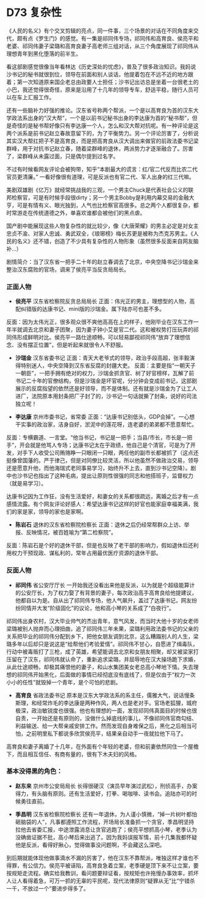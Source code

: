 # D73 复杂性
《人民的名义》有个交叉剪辑的亮点，同一件事，三个场景的对话在不同角度来交代，颇有点《罗生门》的感觉。有一集是祁同伟专场，祁同伟和高育良、侯亮平和老婆、祁同伟妻子梁璐和高育良妻子高老师三组对话，从三个角度展现了祁同伟从理想青年到黑化堕落的前半生。

看这部剧感觉很像当年看林达《历史深处的忧虑》，普及了很多政治知识。我妈说沙书记的秘书就很到位，领导在前面和别人谈话，他提着包在不远不近的地方跟着；第一次知道原来国企老总由政要人士担任；沙书记出访总是坐着一台很老土的小巴，我还觉得很奇怪，原来是沿用了十几年的领导专车，舒适平稳，随行人员可以在车上汇报工作。

还有一些脑补力好强的推论。汉东省号称两个帮派，一个是以高育良为首的汉东大学政法系出身的“汉大帮”，一个是以前书记秘书出身的李达康为首的“秘书帮”，但是奇怪的是秘书帮好像只有李达康一个人，怎么和汉大帮对抗呢。有一种评论是这两个派系是前书记赵立春故意留下的，为了平衡势力。另一个评论厉害了，分析说其实汉大帮扛把子不是高育良，而是把高育良从汉大调出来做官的前政法委书记梁群峰，用于对抗书记赵立春，随着梁群峰的退休，两派势力才逐渐融合了。厉害了，梁群峰从未露过面，只是偶尔提到过名字。

不过有时候看网友评论会被狗带，知乎“本剧最大的谎言：红/官二代反而比农二代官员更清廉。” 一看好像很有道理，可是反派也有官二代、军人出身的红三代嘛。

美剧双雄剧《亿万》就经常挑战我的三观，一个男主Chuck是代表社会公义的联邦检察官，可是有时候手段很dirty；另一个男主Bobby是利用内幕交易的金融大亨，可是有情有义、眼光独到，人气也比检察官高很多。总之两个人都很复杂，都时常游走在传统道德之外，单喜欢谁都会被他们的黑点虐。

国产剧中能展现这些人物复杂性的就比较少，像《大唐荣耀》的男主必定是对女主忠贞不渝、对家人忠诚、勇武双全，《琅琊榜》梅长苏更是被称为杰克苏男主。《人民的名义》还不错，创造了不少具有复杂性的人物形象（虽然很多反面来自网友脑补...）

剧情简介：当了汉东省一把手二十年的赵立春调去了北京，中央空降书记沙瑞金来整治汉东腐败的官场，调来了侯亮平当反贪局局长。

### 正面人物

* **侯亮平** 汉东省检察院反贪总局局长
正面：伟光正的男主，理想型的人物，高配纠错版的达康书记、mini版的沙瑞金。属下陆亦可也差不多。

反面：因为太伟光正，很多观众很不爽他高高在上的样子，他刚毕业在汉东工作一年半就调去北京和妻子团聚，因为妻子钟小艾是官二代。这和被权势打压玩弄的祁同伟形成鲜明对比。侯亮平一路仕途顺畅，可以轻易鄙视祁同伟“放弃了理想信念、没有摆正位置”，但是听起来就很令人不舒服。

* **沙瑞金** 汉东省委书记
正面：青天大老爷式的领导，政治手段高超，张丰毅演得特别迷人，中央空降到汉东省反腐的封疆大吏。
反面：主要是指“一朝天子一朝臣”，一把手拥有绝对的权力，沙瑞金抓贪官、树了好官榜样，瓦解了前书记二十年的官僚结构，但是沙瑞金是坏官呢，分分钟会变成前书记，这部剧展示的反腐指望的依然还是好领导，而不是体制。还有就是沙瑞金为了让工人进厂，法院原本用封条把厂子封了的，沙书记一句话就撕了封条，说好的司法独立呢！

* **李达康** 京州市委书记，省常委
正面：“达康书记别低头，GDP会掉”。一心想干实事的政治家，洁身自好，淤泥中的莲花呀，连老婆的弟弟都不愿意帮忙。

反面：专横霸道、一言堂。“他当书记，书记是一把手；当县/市长，市长是一把手”，开会就是他骂人专场；达康书记太在乎政绩，他自己是个清官，可是为了开发，对手下人收受公司贿赂睁一只眼闭一只眼，两任他的副市长都被抓了（这点还挺像曾国藩的。严于律己，但是对同僚比较灵活，所以他虽然不做政治交易，领导还是愿意升他，而他海瑞式老同事易学习，始终升不上去，直到沙书记空降）。剧中也沙书记也指出了这种毛病，提出让原则性很强的同志和他搭班子，监督权力（就是易学习）。

达康书记因为工作狂，没有生活爱好，和妻女的关系都很疏远，离婚之后才有一点感情流露。有个网友评论好感人：希望达康书记这样的好官也能家庭幸福美满，我们的家是家，领导的家也是家啊。

* **陈岩石** 退休的汉东省检察院检察长
正面：退休之后仍经常帮群众上访、举报、反映情况，被百姓喻为“第二检察院”。

反面：陈岩石是个好的退休干部，但是也反映了老干部的影响力，假如退休后还利用权力干预现政、谋私利的，常年占用最优医疗资源的退休干部。

### 反面人物

* **祁同伟** 省公安厅厅长
一开始我还没看出来他是反派，以为就是个超级能算计的公安厅长，为了权力娶了有背景的妻子，每次政治高手高育良给他提建议，他都自以为是。自从出了祁同伟专场，他人气飙升，盖过了达康书记，网友纷纷同情并大发“阶级固化”的议论，他和高小琴的关系成了“白夜行”。

祁同伟出身农村，汉大毕业帅气的杰出青年，意气风发，而当时大他十岁的女老师梁璐被别人抛弃而心理扭曲，追了祁同伟三年未果，梁璐利用政法委书记的父亲的关系把毕业的祁同伟分配到乡下，把他女朋友调到北京，这么糟蹋别人的人生，梁璐多年以后却只是说这是“给帮他们考验爱情”。祁同伟不甘心，自愿进了缉毒队，行动中被毒贩打了三枪，成了英雄，希望能调去北京和女朋友相聚，却又被梁家打压留在了汉东，祁同伟就认命了，重新追求梁璐，并屈辱地在汉大操场跪下求婚，从此仕途顺畅，却极其痛恨他的妻子，和山水集团美女老总高小琴地下情。失去理想的祁同伟开始黑化，后面做的事情已经彻底没有底线了，但是仅由于“权力一次小小的任性”就毁掉一个青年，是个可怕的悲剧。

* **高育良** 省政法委书记
原本是汉东大学政法系的系主任，儒雅大气，说话慢条斯理，和经常炸毛的李达康是两种作风，两人也是老对手。官场老狐狸，城府极深，政治敏锐度也很强。他也有理想的一面，发现祁同伟真面目的时候也很自责，一开始还是有原则的，没做什么掉底线的事儿，不像祁同伟官商勾结、利益输送、给一大帮亲戚安排工作。然而发现自身难保之后，黑化之后相当可怕，之前明里私下都说多欣赏侯亮平，结果亲自动手一夜就拉他下马了。

高育良和妻子离婚了十几年，在外面有个年轻的老婆，但和前妻依然同住一个屋檐下，而且相互信任、有商有量的，很有下木夫妇的风格。

### 基本没得黑的角色：

* **赵东来** 京州市公安局局长
长得很硬汉（演员早年演过武松），刑侦高手，办案得力，有头脑有原则。还有生活爱好，打拳、喝咖啡、读书会。追陆亦可的时候勇往直前。

* **季昌明** 汉东省检察院检察长
还有一年退休，为人谨小慎微，“掉一片树叶都怕砸脑袋的人”，凡事都遵照工作流程，开场局长准备抓一个贪官，季昌明坚持拉他去省委汇报，中途泄露消息让贪官逃跑了；侯亮平想抓高小琴，老季认为没确凿证据不批，高小琴后来出逃了。因为我妈误报军情，前十几集我都怀疑他是反派，看得好揪心，觉得做事没问题啊，不会藏这么深吧。

到后期就能体现他做事滴水不漏的厉害了，他在汉东不靠帮派，唯独这样才谁也不得罪，有公信力。侯亮平被诬陷，高育良急着立案，老季硬是顶下来不让立案，要按规矩走流程。确实给我教训，看问题要辩证看，按规矩也许拖慢办事效率，抓坏人让人看得着急，可万一抓的无辜的平民呢，现代法律原则“疑罪从无”比“宁错杀一千，不放过一个”要进步得多了。